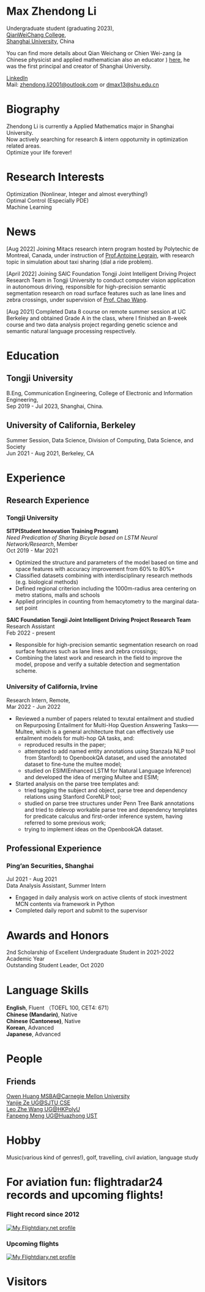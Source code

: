 # Max Zhendong Li

Undergraduate student (graduating 2023),  
[QianWeiChang College](https://qwc.shu.edu.cn/),  
[Shanghai University](https://en.shu.edu.cn/), China  

You can find more details about Qian Weichang or Chien Wei-zang (a Chinese physicist and applied mathematician also an educator ) [here](https://en.wikipedia.org/wiki/Qian_Weichang), he was the first principal and creator of Shanghai University.

[LinkedIn](https://www.linkedin.com/in/zhendong-li-76a83914b/)  
Mail: zhendong.li2001@outlook.com or dmax13@shu.edu.cn
      
# Biography  
Zhendong Li is currently a Applied Mathematics major in Shanghai University.  
Now actively searching for research & intern oppoturnity in optimization related areas.  
Optimize your life forever!  

# Research Interests
Optimization (Nonlinear, Integer and almost everything!)  
Optimal Control (Especially PDE)  
Machine Learning  

# News  
[Aug 2022] Joining Mitacs research intern program hosted by Polytechic de Montreal, Canada, under instruction of [Prof.Antoine Legrain](https://cerc-datascience.polymtl.ca/person/dr-antoine-legrain/), with research topic in simulation about taxi sharing (dial a ride problem).  

[April 2022] Joining SAIC Foundation Tongji Joint Intelligent Driving Project Research Team in Tongji University to conduct computer vision application in autonomous driving, responsible for high-precision semantic segmentation research on road surface features such as lane lines and zebra crossings, under supervision of [Prof. Chao Wang](https://see.tongji.edu.cn/info/1154/9075.htm).  

[Aug 2021] Completed Data 8 course on remote summer session at UC Berkeley and obtained Grade A in the class, where I finished an 8-week course and two data analysis project regarding genetic science and semantic natural language processing respectively.    

# Education
## Tongji University
B.Eng, Communication Engineering, College of Electronic and Information Engineering,  
Sep 2019 - Jul 2023, Shanghai, China. 

## University of California, Berkeley
Summer Session, Data Science, Division of Computing, Data Science, and Society  
Jun 2021 - Aug 2021, Berkeley, CA  

# Experience 
## Research Experience

### Tongji University
**SITP(Student Innovation Training Program)**  
*Need Predication of Sharing Bicycle based on LSTM Neural Network/Research*, Member  
Oct 2019 - Mar 2021  
- Optimized the structure and parameters of the model based on time and space features with accuracy improvement from 60% to 80%+  
- Classified datasets combining with interdisciplinary research methods (e.g. biological methods)  
- Defined regional criterion including the 1000m-radius area centering on metro stations, malls and schools  
- Applied principles in counting from hemacytometry to the marginal data-set point  

**SAIC Foundation Tongji Joint Intelligent Driving Project Research Team**  
Research Assistant  
Feb 2022 - present  
- Responsible for high-precision semantic segmentation research on road surface features such as lane lines and zebra crossings;  
- Combining the latest work and research in the field to improve the model, propose and verify a suitable detection and segmentation scheme.  

### University of California, Irvine   
Research Intern, Remote,  
Mar 2022 - Jun 2022
 -  Reviewed a number of papers related to texutal entailment and studied on Repurposing Entailment for Multi-Hop Question Answering Tasks——Multee, which is a general architecture that can effectively use entailment models for multi-hop QA tasks, and:
      + reproduced results in the paper; 
      + attempted to add named entity annotations using Stanza(a NLP tool from Stanford) to OpenbookQA dataset, and used the annotated dataset to fine-tune the multee model;
      + studied on ESIM(Enhanced LSTM for Natural Language Inference) and developed the idea of merging Multee and ESIM; 
  - Started analysis on the parse tree templates and:
      + tried tagging the subject and object, parse tree and dependency relations using Stanford CoreNLP tool;
      + studied on parse tree structures under Penn Tree Bank annotations and tried to delevop workable parse tree and dependency templates for predicate calculus and first-order inference system, having referred to some previous work;
      + trying to implement ideas on the OpenbookQA dataset.

## Professional Experience
### Ping’an Securities, Shanghai
Jul 2021 - Aug 2021  
Data Analysis Assistant, Summer Intern  
 - Engaged in daily analysis work on active clients of stock investment MCN contents via framework in Python  
 - Completed daily report and submit to the supervisor  

# Awards and Honors
2nd Scholarship of Excellent Undergraduate Student in 2021-2022 Academic Year  
Outstanding Student Leader, Oct 2020  

# Language Skills

**English**, Fluent  （TOEFL 100, CET4: 671）  
**Chinese (Mandarin)**, Native  
**Chinese (Cantonese)**, Native  
**Korean**, Advanced  
**Japanese**, Advanced  

# People
## Friends
[Owen Huang MSBA@Carnegie Mellon University](https://www.linkedin.com/in/haohuang99/)  
[Yanjie Ze UG@SJTU CSE](https://yanjieze.com)  
[Leo Zhe Wang UG@HKPolyU](https://zhe-wang0018.github.io/)  
[Fanpeng Meng UG@Huazhong UST](https://mfp0610.github.io/)

# Hobby
Music(various kind of genres!), golf, travelling, civil aviation, language study

# For aviation fun: flightradar24 records and upcoming flights!
### Flight record since 2012  
<a href="https://my.flightradar24.com/Alex4seasons"><img src="https://banners-my.flightradar24.com/Alex4seasons.png" alt="My Flightdiary.net profile" /></a>  
### Upcoming flights  
<a href="https://my.flightradar24.com/Alex4seasons-future"><img src="https://banners-my.flightradar24.com/Alex4seasons-future.png" alt="My Flightdiary.net profile" /></a>  

# Visitors
<script type="text/javascript" id="clstr_globe" src="//clustrmaps.com/globe.js?d=gvanrDP9UeoFohRR-9KCMLyeFR1K-b9nXsfpibiZvcM"></script>  

